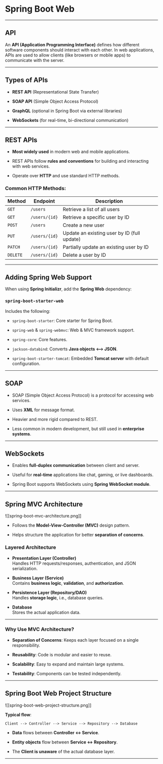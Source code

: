 # Spring Boot Web

---

## API

An **API (Application Programming Interface)** defines how different software components should interact with each other. In web applications, APIs are used to allow clients (like browsers or mobile apps) to communicate with the server.

---

## Types of APIs

- **REST API** (Representational State Transfer)
    
- **SOAP API** (Simple Object Access Protocol)
    
- **GraphQL** (optional in Spring Boot via external libraries)
    
- **WebSockets** (for real-time, bi-directional communication)
    

---

## REST APIs

- **Most widely used** in modern web and mobile applications.
    
- REST APIs follow **rules and conventions** for building and interacting with web services.
    
- Operate over **HTTP** and use standard HTTP methods.
    

### Common HTTP Methods:

|Method|Endpoint|Description|
|---|---|---|
|`GET`|`/users`|Retrieve a list of all users|
|`GET`|`/users/{id}`|Retrieve a specific user by ID|
|`POST`|`/users`|Create a new user|
|`PUT`|`/users/{id}`|Update an existing user by ID (full update)|
|`PATCH`|`/users/{id}`|Partially update an existing user by ID|
|`DELETE`|`/users/{id}`|Delete a user by ID|

---

## Adding Spring Web Support

When using **Spring Initializr**, add the **Spring Web** dependency:

### `spring-boot-starter-web`

Includes the following:

- `spring-boot-starter`: Core starter for Spring Boot.
    
- `spring-web` & `spring-webmvc`: Web & MVC framework support.
    
- `spring-core`: Core features.
    
- `jackson-databind`: Converts **Java objects <--> JSON**.
    
- `spring-boot-starter-tomcat`: Embedded **Tomcat server** with default configuration.
    

---

## SOAP

- SOAP (Simple Object Access Protocol) is a protocol for accessing web services.
    
- Uses **XML** for message format.
    
- Heavier and more rigid compared to REST.
    
- Less common in modern development, but still used in **enterprise systems**.
    

---

## WebSockets

- Enables **full-duplex communication** between client and server.
    
- Useful for **real-time** applications like chat, gaming, or live dashboards.
    
- Spring Boot supports WebSockets using **Spring WebSocket module**.
    

---

## Spring MVC Architecture

![[spring-boot-mvc-architecture.png]]

- Follows the **Model-View-Controller (MVC)** design pattern.
    
- Helps structure the application for better **separation of concerns**.
    

### Layered Architecture

- **Presentation Layer (Controller)**  
    Handles HTTP requests/responses, authentication, and JSON serialization.
    
- **Business Layer (Service)**  
    Contains **business logic**, **validation**, and **authorization**.
    
- **Persistence Layer (Repository/DAO)**  
    Handles **storage logic**, i.e., database queries.
    
- **Database**  
    Stores the actual application data.
    

---

### Why Use MVC Architecture?

- **Separation of Concerns**: Keeps each layer focused on a single responsibility.
    
- **Reusability**: Code is modular and easier to reuse.
    
- **Scalability**: Easy to expand and maintain large systems.
    
- **Testability**: Components can be tested independently.
    

---

## Spring Boot Web Project Structure

![[spring-boot-web-project-structure.png]]

**Typical flow**:

```
Client --> Controller --> Service --> Repository --> Database
```

- **Data** flows between **Controller ↔ Service**.
    
- **Entity objects** flow between **Service ↔ Repository**.
    
- The **Client is unaware** of the actual database layer.
    

---
